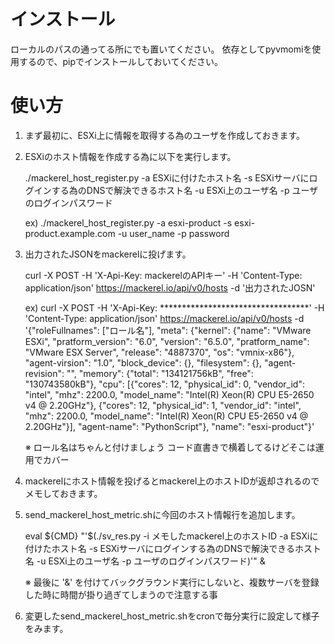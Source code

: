 # インストール

ローカルのパスの通ってる所にでも置いてください。
依存としてpyvmomiを使用するので、pipでインストールしておいてください。

# 使い方

1. まず最初に、ESXi上に情報を取得する為のユーザを作成しておきます。

1. ESXiのホスト情報を作成する為に以下を実行します。

    ./mackerel_host_register.py -a ESXiに付けたホスト名 -s ESXiサーバにログインする為のDNSで解決できるホスト名 -u ESXi上のユーザ名 -p ユーザのログインパスワード

    ex)
    ./mackerel_host_register.py -a esxi-product -s esxi-product.example.com -u user_name -p password
    
1. 出力されたJSONをmackerelに投げます。

    curl -X POST -H 'X-Api-Key: mackerelのAPIキー' -H 'Content-Type: application/json' https://mackerel.io/api/v0/hosts -d '出力されたJOSN'

    ex)
    curl -X POST -H 'X-Api-Key: **********************************' -H 'Content-Type: application/json' https://mackerel.io/api/v0/hosts -d '{"roleFullnames": ["ロール名"], "meta": {"kernel": {"name": "VMware ESXi", "pratform_version": "6.0", "version": "6.5.0", "pratform_name": "VMware ESX Server", "release": "4887370", "os": "vmnix-x86"}, "agent-virsion": "1.0", "block_device": {}, "filesystem": {}, "agent-revision": "", "memory": {"total": "134121756kB", "free": "130743580kB"}, "cpu": [{"cores": 12, "physical_id": 0, "vendor_id": "intel", "mhz": 2200.0, "model_name": "Intel(R) Xeon(R) CPU E5-2650 v4 @ 2.20GHz"}, {"cores": 12, "physical_id": 1, "vendor_id": "intel", "mhz": 2200.0, "model_name": "Intel(R) Xeon(R) CPU E5-2650 v4 @ 2.20GHz"}], "agent-name": "PythonScript"}, "name": "esxi-product"}'

   ※ ロール名はちゃんと付けましょう
   コード直書きで横着してるけどそこは運用でカバー

1. mackerelにホスト情報を投げるとmackerel上のホストIDが返却されるのでメモしておきます。

1. send_mackerel_host_metric.shに今回のホスト情報行を追加します。

    eval ${CMD} "'$(./sv_res.py -i メモしたmackerel上のホストID -a ESXiに付けたホスト名 -s ESXiサーバにログインする為のDNSで解決できるホスト名 -u ESXi上のユーザ名 -p ユーザのログインパスワード)'" &

   ※ 最後に '&' を付けてバックグラウンド実行にしないと、複数サーバを登録した時に時間が掛り過ぎてしまうので注意する事

1. 変更したsend_mackerel_host_metric.shをcronで毎分実行に設定して様子をみます。
